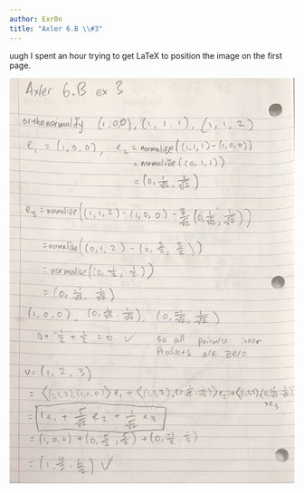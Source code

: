 ```yaml
---
author: Exr0n
title: "Axler 6.B \\#3"
---
```


uugh I spent an hour trying to get LaTeX to position the image on the
first page.

![](KBe21math530srcAxler6B3Supplement.png)
